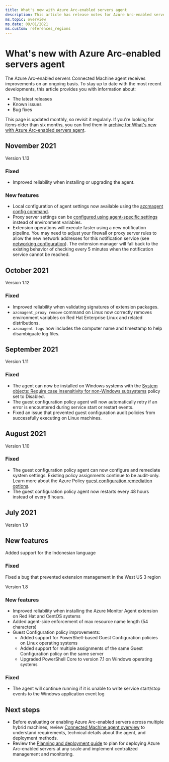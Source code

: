 ```yaml
---
title: What's new with Azure Arc-enabled servers agent
description: This article has release notes for Azure Arc-enabled servers agent. For many of the summarized issues, there are links to more details.
ms.topic: overview
ms.date: 09/01/2021
ms.custom: references_regions
---
```


# What's new with Azure Arc-enabled servers agent

The Azure Arc-enabled servers Connected Machine agent receives improvements on an ongoing basis. To stay up to date with the most recent developments, this article provides you with information about:

- The latest releases
- Known issues
- Bug fixes

This page is updated monthly, so revisit it regularly. If you're looking for items older than six months, you can find them in [archive for What's new with Azure Arc-enabled servers agent](agent-release-notes-archive.md).

## November 2021

Version 1.13

### Fixed

- Improved reliability when installing or upgrading the agent.

### New features

- Local configuration of agent settings now available using the [azcmagent config command](manage-agent.md#config).
- Proxy server settings can be [configured using agent-specific settings](manage-agent.md#update-or-remove-proxy-settings) instead of environment variables.
- Extension operations will execute faster using a new notification pipeline. You may need to adjust your firewall or proxy server rules to allow the new network addresses for this notification service (see [networking configuration](agent-overview.md#networking-configuration)). The extension manager will fall back to the existing behavior of checking every 5 minutes when the notification service cannot be reached.

## October 2021

Version 1.12

### Fixed

- Improved reliability when validating signatures of extension packages.
- `azcmagent_proxy remove` command on Linux now correctly removes environment variables on Red Hat Enterprise Linux and related distributions.
- `azcmagent logs` now includes the computer name and timestamp to help disambiguate log files.

## September 2021

Version 1.11

### Fixed

- The agent can now be installed on Windows systems with the [System objects: Require case insensitivity for non-Windows subsystems](/windows/security/threat-protection/security-policy-settings/system-objects-require-case-insensitivity-for-non-windows-subsystems) policy set to Disabled.
- The guest configuration policy agent will now automatically retry if an error is encountered during service start or restart events.
- Fixed an issue that prevented guest configuration audit policies from successfully executing on Linux machines.

## August 2021

Version 1.10

### Fixed

- The guest configuration policy agent can now configure and remediate system settings. Existing policy assignments continue to be audit-only. Learn more about the Azure Policy [guest configuration remediation options](../../governance/policy/concepts/guest-configuration-policy-effects.md).
- The guest configuration policy agent now restarts every 48 hours instead of every 6 hours.

## July 2021

Version 1.9

## New features

Added support for the Indonesian language

### Fixed

Fixed a bug that prevented extension management in the West US 3 region

Version 1.8

### New features

- Improved reliability when installing the Azure Monitor Agent extension on Red Hat and CentOS systems
- Added agent-side enforcement of max resource name length (54 characters)
- Guest Configuration policy improvements:
  - Added support for PowerShell-based Guest Configuration policies on Linux operating systems
  - Added support for multiple assignments of the same Guest Configuration policy on the same server
  - Upgraded PowerShell Core to version 7.1 on Windows operating systems

### Fixed

- The agent will continue running if it is unable to write service start/stop events to the Windows application event log

## Next steps

- Before evaluating or enabling Azure Arc-enabled servers across multiple hybrid machines, review [Connected Machine agent overview](agent-overview.md) to understand requirements, technical details about the agent, and deployment methods.
- Review the [Planning and deployment guide](plan-at-scale-deployment.md) to plan for deploying Azure Arc-enabled servers at any scale and implement centralized management and monitoring.

